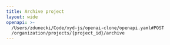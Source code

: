 ```yaml
---
title: Archive project
layout: wide
openapi: >-
  /Users/zdunecki/Code/xyd-js/openai-clone/openapi.yaml#POST
  /organization/projects/{project_id}/archive
---
```


